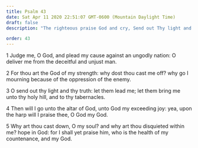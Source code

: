 ```yaml
---
title: Psalm 43
date: Sat Apr 11 2020 22:51:07 GMT-0600 (Mountain Daylight Time)
draft: false
description: "The righteous praise God and cry, Send out Thy light and Thy truth."

order: 43
---
```

    
1 Judge me, O God, and plead my cause against an ungodly nation: O deliver me from the deceitful and unjust man.

2 For thou art the God of my strength: why dost thou cast me off? why go I mourning because of the oppression of the enemy.

3 O send out thy light and thy truth: let them lead me; let them bring me unto thy holy hill, and to thy tabernacles.

4 Then will I go unto the altar of God, unto God my exceeding joy: yea, upon the harp will I praise thee, O God my God.

5 Why art thou cast down, O my soul? and why art thou disquieted within me? hope in God: for I shall yet praise him, who is the health of my countenance, and my God.
